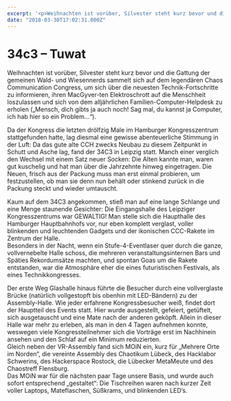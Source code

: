 ```yaml
---
excerpt: '<p>Weihnachten ist vorüber, Silvester steht kurz bevor und die Gattung der gemeinen Wald- und Wiesennerds sammelt sich auf dem legendären Chaos Communication Congress, um sich über die neuesten Technik-Fortschritte zu <a href="https://chaostreff-flensburg.de/2018/34c3-tuwat/" class="more-link">[&hellip;]</a></p>'
date: "2018-03-30T17:02:31.000Z"
---
```

# 34c3 &#8211; Tuwat

<p>Weihnachten ist vorüber, Silvester steht kurz bevor und die Gattung der gemeinen Wald- und Wiesennerds sammelt sich auf dem legendären Chaos Communication Congress, um sich über die neuesten Technik-Fortschritte zu informieren, ihren MacGyver-ten Elektroschrott auf die Menschheit loszulassen und sich von dem alljährlichen Familien-Computer-Helpdesk zu erholen („Mensch, dich gibts ja auch noch! Sag mal, du kannst ja Computer, ich hab hier so ein Problem…“).</p>
<p>Da der Kongress die letzten drölfzig Male im Hamburger Kongresszentrum stattgefunden hatte, lag diesmal eine gewisse abenteuerliche Stimmung in der Luft: Da das gute alte CCH zwecks Neubau zu diesem Zeitpunkt in Schutt und Asche lag, fand der 34C3 in Leipzig statt. Manch einer verglich den Wechsel mit einem Satz neuer Socken: Die Alten kannte man, waren gut kuschelig und hat man über die Jahrzehnte hinweg eingetragen. Die Neuen, frisch aus der Packung muss man erst einmal probieren, um festzustellen, ob man sie denn nun behält oder stinkend zurück in die Packung steckt und wieder umtauscht.</p>
<p>Kaum auf dem 34C3 angekommen, stieß man auf eine lange Schlange und eine Menge staunende Gesichter: Die Eingangshalle des Leipziger Kongresszentrums war GEWALTIG! Man stelle sich die Haupthalle des Hamburger Hauptbahnhofs vor, nur eben komplett verglast, voller blinkenden und leuchtenden Gadgets und der ikonischen CCC-Rakete im Zentrum der Halle.<br />
Besonders in der Nacht, wenn ein Stufe-4-Eventlaser quer durch die ganze, vollvernebelte Halle schoss, die mehreren veranstaltungsinternen Bars und Späties Rekordumsätze machten, und spontan Goas um die Rakete entstanden, war die Atmosphäre eher die eines futuristischen Festivals, als eines Technikkongresses.</p>
<p>Der erste Weg Glashalle hinaus führte die Besucher durch eine vollverglaste Brücke (natürlich vollgestopft bis obenhin mit LED-Bändern) zu der Assembly-Halle. Wie jeder erfahrene Kongressbesucher weiß, findet dort der Hauptteil des Events statt. Hier wurde ausgestellt, gefeiert, getüftelt, sich ausgetauscht und eine Mate nach der anderen geköpft. Allein in dieser Halle war mehr zu erleben, als man in den 4 Tagen aufnehmen konnte, weswegen viele Kongressteilnehmer sich die Vorträge erst im Nachhinein ansehen und den Schlaf auf ein Minimum reduzierten.<br />
Gleich neben der VR-Assembly fand sich MOiN ein, kurz für &#8222;Mehrere Orte im Norden&#8220;, die vereinte Assembly des Chaotikum Lübeck, des Hacklabor Schwerins, des Hackerspace Rostock, die Lübecker MetaMeute und des Chaostreff Flensburg.<br />
Das MOiN war für die nächsten paar Tage unsere Basis, und wurde auch sofort entsprechend &#8222;gestaltet&#8220;: Die Tischreihen waren nach kurzer Zeit voller Laptops, Mateflaschen, Süßkrams, und blinkenden LED&#8217;s.</p>

